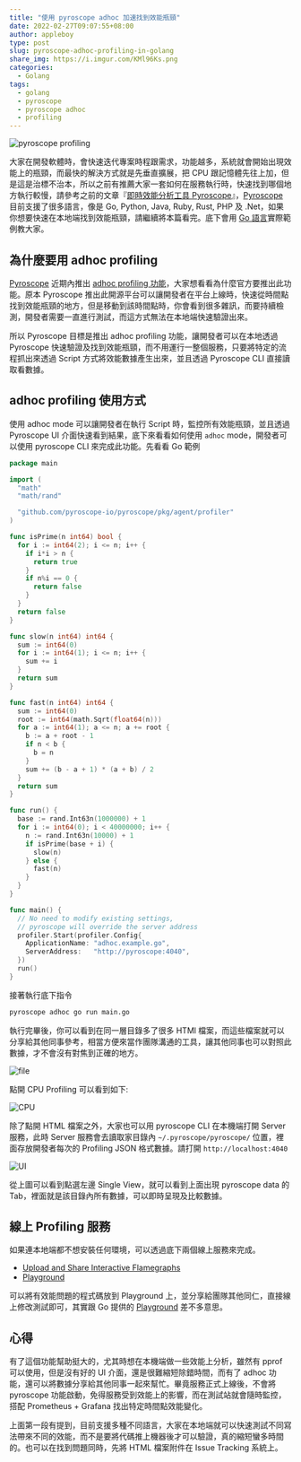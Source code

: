 ```yaml
---
title: "使用 pyroscope adhoc 加速找到效能瓶頸"
date: 2022-02-27T09:07:55+08:00
author: appleboy
type: post
slug: pyroscope-adhoc-profiling-in-golang
share_img: https://i.imgur.com/KMl96Ks.png
categories:
  - Golang
tags:
  - golang
  - pyroscope
  - pyroscope adhoc
  - profiling
---
```


![pyroscope profiling](https://i.imgur.com/KMl96Ks.png)

大家在開發軟體時，會快速迭代專案時程跟需求，功能越多，系統就會開始出現效能上的瓶頸，而最快的解決方式就是先垂直擴展，把 CPU 跟記憶體先往上加，但是這是治標不治本，所以之前有推薦大家一套如何在服務執行時，快速找到哪個地方執行較慢，請參考之前的文章『[即時效能分析工具 Pyroscope][1]』，[Pyroscope][2] 目前支援了很多語言，像是 Go, Python, Java, Ruby, Rust, PHP 及 .Net，如果你想要快速在本地端找到效能瓶頸，請繼續將本篇看完。底下會用 [Go 語言][3]實際範例教大家。

[1]:https://blog.wu-boy.com/2021/03/debug-performance-issues-using-pyroscope/
[2]:https://pyroscope.io
[3]:https://go.dev

<!--more-->

## 為什麼要用 adhoc profiling

[Pyroscope][2] 近期內推出 [adhoc profiling 功能][11]，大家想看看為什麼官方要推出此功能。原本 Pyroscope 推出此開源平台可以讓開發者在平台上線時，快速從時間點找到效能瓶頸的地方，但是移動到該時間點時，你會看到很多雜訊，而要持續檢測，開發者需要一直進行測試，而這方式無法在本地端快速驗證出來。

所以 Pyroscope 目標是推出 adhoc profiling 功能，讓開發者可以在本地透過 Pyroscope 快速驗證及找到效能瓶頸，而不用運行一整個服務，只要將特定的流程抓出來透過 Script 方式將效能數據產生出來，並且透過 Pyroscope CLI 直接讀取看數據。

## adhoc profiling 使用方式

使用 adhoc mode 可以讓開發者在執行 Script 時，監控所有效能瓶頸，並且透過 Pyroscope UI 介面快速看到結果，底下來看看如何使用 `adhoc` mode，開發者可以使用 pyroscope CLI 來完成此功能。先看看 Go 範例

```go
package main

import (
  "math"
  "math/rand"

  "github.com/pyroscope-io/pyroscope/pkg/agent/profiler"
)

func isPrime(n int64) bool {
  for i := int64(2); i <= n; i++ {
    if i*i > n {
      return true
    }
    if n%i == 0 {
      return false
    }
  }
  return false
}

func slow(n int64) int64 {
  sum := int64(0)
  for i := int64(1); i <= n; i++ {
    sum += i
  }
  return sum
}

func fast(n int64) int64 {
  sum := int64(0)
  root := int64(math.Sqrt(float64(n)))
  for a := int64(1); a <= n; a += root {
    b := a + root - 1
    if n < b {
      b = n
    }
    sum += (b - a + 1) * (a + b) / 2
  }
  return sum
}

func run() {
  base := rand.Int63n(1000000) + 1
  for i := int64(0); i < 40000000; i++ {
    n := rand.Int63n(10000) + 1
    if isPrime(base + i) {
      slow(n)
    } else {
      fast(n)
    }
  }
}

func main() {
  // No need to modify existing settings,
  // pyroscope will override the server address
  profiler.Start(profiler.Config{
    ApplicationName: "adhoc.example.go",
    ServerAddress:   "http://pyroscope:4040",
  })
  run()
}
```

接著執行底下指令

```sh
pyroscope adhoc go run main.go
```

執行完畢後，你可以看到在同一層目錄多了很多 HTMl 檔案，而這些檔案就可以分享給其他同事參考，相當方便來當作團隊溝通的工具，讓其他同事也可以對照此數據，才不會沒有對焦到正確的地方。

![file](https://i.imgur.com/ah76hIq.png)

點開 CPU Profiling 可以看到如下:

![CPU](https://i.imgur.com/ppsfwFL.png)

除了點開 HTML 檔案之外，大家也可以用 pyroscope CLI 在本機端打開 Server 服務，此時 Server 服務會去讀取家目錄內 `~/.pyroscope/pyroscope/` 位置，裡面存放開發者每次的 Profiling JSON 格式數據。請打開 `http://localhost:4040`

![UI](https://i.imgur.com/xW08yIt.png)

從上圖可以看到點選左邊 Single View，就可以看到上面出現 pyroscope data 的 Tab，裡面就是該目錄內所有數據，可以即時呈現及比較數據。

[11]:https://pyroscope.io/blog/pyroscope-adhoc-profiling/

## 線上 Profiling 服務

如果連本地端都不想安裝任何環境，可以透過底下兩個線上服務來完成。

* [Upload and Share Interactive Flamegraphs](https://flamegraph.com/)
* [Playground](https://playground.flamegraph.com/playground)

可以將有效能問題的程式碼放到 Playground 上，並分享給團隊其他同仁，直接線上修改測試即可，其實跟 Go 提供的 [Playground](https://go.dev/play) 差不多意思。

## 心得

有了這個功能幫助挺大的，尤其時想在本機端做一些效能上分析，雖然有 pprof 可以使用，但是沒有好的 UI 介面，還是很難縮短除錯時間，而有了 adhoc 功能，還可以將數據分享給其他同事一起來幫忙。畢竟服務正式上線後，不會將 pyroscope 功能啟動，免得服務受到效能上的影響，而在測試站就會隨時監控，搭配 Prometheus + Grafana 找出特定時間點效能變化。

上面第一段有提到，目前支援多種不同語言，大家在本地端就可以快速測試不同寫法帶來不同的效能，而不是要將代碼推上機器後才可以驗證，真的縮短蠻多時間的。也可以在找到問題同時，先將 HTML 檔案附件在 Issue Tracking 系統上。

